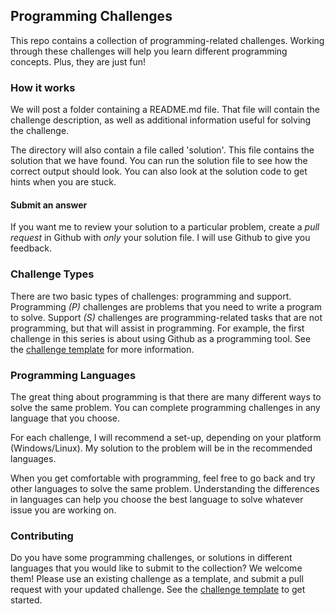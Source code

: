 ## Programming Challenges
This repo contains a collection of programming-related challenges.
Working through these challenges will help you learn different
programming concepts. Plus, they are just fun!

### How it works
We will post a folder containing a README.md file. That file will
contain the challenge description, as well as additional information
useful for solving the challenge.

The directory will also contain a file called 'solution'. This file contains
the solution that we have found. You can run the solution file to
see how the correct output should look. You can also look at
the solution code to get hints when you are stuck.

#### Submit an answer
If you want me to review your solution to a particular problem, create
a *pull request* in Github with *only* your solution file. I will use
Github to give you feedback.

### Challenge Types
There are two basic types of challenges: programming and support.
Programming *(P)* challenges are problems that you need to write a program to solve.
Support *(S)* challenges are programming-related tasks that are not programming,
but that will assist in programming. For example, the first challenge in this series
is about using Github as a programming tool. See the [challenge template](https://github.com/jijames/ProgrammingChallenges/blob/master/999-S-Template/README.md) for more information.

### Programming Languages
The great thing about programming is that there are many different ways to solve
the same problem. You can complete programming challenges in any language that you
choose.

For each challenge, I will recommend a set-up, depending on your platform (Windows/Linux).
My solution to the problem will be in the recommended languages.

When you get comfortable with programming, feel free to go back and try other languages
to solve the same problem. Understanding the differences in languages can help you choose
the best language to solve whatever issue you are working on. 

### Contributing
Do you have some programming challenges, or solutions in different languages that you would
like to submit to the collection? We welcome them! Please use an existing challenge as a
template, and submit a pull request with your updated challenge. See the [challenge template](https://github.com/jijames/ProgrammingChallenges/blob/master/999-S-Template/README.md) to get started.
